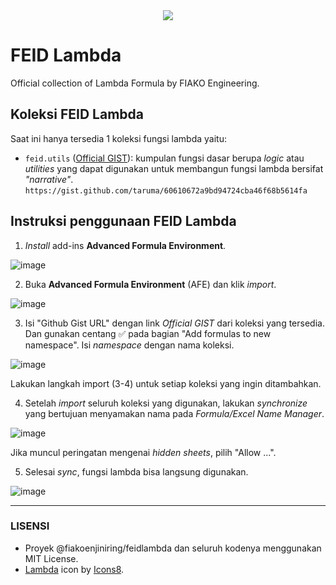 <div align="center">
<img src="https://img.icons8.com/dusk/64/FA5252/lambda.png"/>
</div>

# FEID Lambda

Official collection of Lambda Formula by FIAKO Engineering.

## Koleksi FEID Lambda

Saat ini hanya tersedia 1 koleksi fungsi lambda yaitu:

- `feid.utils` ([Official GIST](https://gist.github.com/taruma/60610672a9bd94724cba46f68b5614fa)): kumpulan fungsi dasar berupa _logic_ atau _utilities_ yang dapat digunakan untuk membangun fungsi lambda bersifat _"narrative"_. 
```https://gist.github.com/taruma/60610672a9bd94724cba46f68b5614fa```


## Instruksi penggunaan FEID Lambda

1. _Install_ add-ins **Advanced Formula Environment**.

![image](https://user-images.githubusercontent.com/1007910/192432581-0fd50e59-b0d0-4d9a-b802-81fda91060cb.png)

2. Buka **Advanced Formula Environment** (AFE) dan klik _import_. 

![image](https://user-images.githubusercontent.com/1007910/192432838-0b21184d-f06b-4d03-b56b-97aad0cd392a.png)

3. Isi "Github Gist URL" dengan link _Official GIST_ dari koleksi yang tersedia. Dan gunakan centang ✅ pada bagian "Add formulas to new namespace". Isi _namespace_ dengan nama koleksi. 

![image](https://user-images.githubusercontent.com/1007910/192433790-edfb2237-dcc9-41e0-898e-36d8a58e3438.png)

Lakukan langkah import (3-4) untuk setiap koleksi yang ingin ditambahkan. 

4. Setelah _import_ seluruh koleksi yang digunakan, lakukan _synchronize_ yang bertujuan menyamakan nama pada _Formula/Excel Name Manager_. 

![image](https://user-images.githubusercontent.com/1007910/192444394-78f8a5d5-1015-45b7-91e9-57f77f86923f.png)

Jika muncul peringatan mengenai _hidden sheets_, pilih "Allow ...". 

5. Selesai _sync_, fungsi lambda bisa langsung digunakan. 

![image](https://user-images.githubusercontent.com/1007910/192445916-242b2745-110b-44f7-9332-245b7fdaa695.png)

---

### LISENSI

- Proyek @fiakoenjiniring/feidlambda dan seluruh kodenya menggunakan MIT License. 
- <a target="_blank" href="https://icons8.com/icon/65815/lambda">Lambda</a> icon by <a target="_blank" href="https://icons8.com">Icons8</a>.